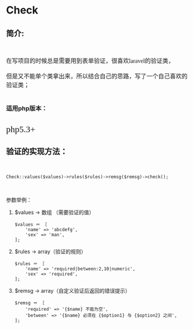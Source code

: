 # Check

## 简介:
<br>

<font face="微软雅黑" size=3>在写项目的时候总是需要用到表单验证，很喜欢laravel的验证类，<br><br>但是又不能单个类拿出来，所以结合自己的思路，写了一个自己喜欢的验证类；</font>
<br>
<br>
### 适用php版本：
<br>
<font face="微软雅黑" size=5>php5.3+</font>

<br>

## 验证的实现方法：

<font face="微软雅黑" size=3><br></font>

```
Check::values($values)->rules($rules)->remsg($remsg)->check();

```
<br>

参数举例：<br>

1. $values -> 数组 （需要验证的值） 

	
	```
	$values ＝ ［
		'name' => 'abcdefg',
		'sex' => 'man',
	];
	```
2.  $rules -> array（验证的规则）

	```
	$rules ＝ ［
		'name' => 'required|between:2,10|numeric',
		'sex' => 'required',
	];
	```
3. $remsg -> array（自定义验证后返回的错误提示）

	```
	$remsg ＝ ［
		'required' => '{$name} 不能为空',
		'between' => '{$name} 必须在 {$option1} 与 {$option2} 之间',
	];
	```



